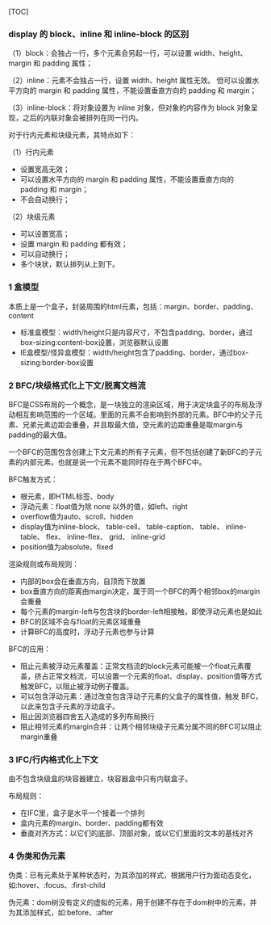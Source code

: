 [TOC]



### display 的 block、inline 和 inline-block 的区别

（1）block：会独占一行，多个元素会另起一行，可以设置 width、height、margin 和 padding 属性； 

（2）inline：元素不会独占一行，设置 width、height 属性无效。 但可以设置水平方向的 margin 和 padding 属性，不能设置垂直方向的 padding 和 margin； 

（3）inline-block：将对象设置为 inline 对象，但对象的内容作为 block 对象呈现，之后的内联对象会被排列在同一行内。 

对于行内元素和块级元素，其特点如下： 

（1）行内元素

- 设置宽高无效； 
- 可以设置水平方向的 margin 和 padding 属性，不能设置垂直方向的 padding 和 margin； 
- 不会自动换行； 

（2）块级元素 

- 可以设置宽高； 
- 设置 margin 和 padding 都有效； 
- 可以自动换行； 
- 多个块状，默认排列从上到下。



### 1 盒模型

本质上是一个盒子，封装周围的html元素，包括：margin、border、padding、content

- 标准盒模型：width/height只是内容尺寸，不包含padding、border，通过box-sizing:content-box设置，浏览器默认设置
- IE盒模型/怪异盒模型：width/height包含了padding、border，通过box-sizing:border-box设置



### 2 BFC/块级格式化上下文/脱离文档流

BFC是CSS布局的一个概念，是一块独立的渲染区域，用于决定块盒子的布局及浮动相互影响范围的一个区域。里面的元素不会影响到外部的元素。BFC中的父子元素、兄弟元素边距会重叠，并且取最大值，空元素的边距重叠是取margin与padding的最大值。

一个BFC的范围包含创建上下文元素的所有子元素，但不包括创建了新BFC的子元素的内部元素。也就是说一个元素不能同时存在于两个BFC中。

BFC触发方式：

- 根元素，即HTML标签、body
- 浮动元素：float值为除 none 以外的值，如left、right
- overflow值为auto、scroll、hidden
- display值为inline-block、 table-cell、 table-caption、 table、 inline-table、 flex、 inline-flex、 grid、 inline-grid
- position值为absolute、fixed

渲染规则或布局规则：

- 内部的box会在垂直方向，自顶而下放置
- box垂直方向的距离由margin决定，属于同一个BFC的两个相邻box的margin会重叠
- 每个元素的margin-left与包含块的border-left相接触，即使浮动元素也是如此
- BFC的区域不会与float的元素区域重叠
- 计算BFC的高度时，浮动子元素也参与计算

BFC的应用：

- 阻止元素被浮动元素覆盖：正常文档流的block元素可能被一个float元素覆盖，挤占正常文档流，可以设置一个元素的float、display、position值等方式触发BFC，以阻止被浮动例子覆盖。
- 可以包含浮动元素：通过改变包含浮动子元素的父盒子的属性值，触发 BFC，以此来包含子元素的浮动盒子。
- 阻止因浏览器四舍五入造成的多列布局换行
- 阻止相邻元素的margin合并：让两个相邻块级子元素分属不同的BFC可以阻止margin重叠



### 3 IFC/行内格式化上下文

由不包含块级盒的块容器建立，块容器盒中只有内联盒子。

布局规则：

- 在IFC里，盒子是水平一个接着一个排列
- 盒内元素的margin、border、padding都有效
- 垂直对齐方式：以它们的底部、顶部对象，或以它们里面的文本的基线对齐



### 4 伪类和伪元素

伪类：已有元素处于某种状态时，为其添加的样式，根据用户行为面动态变化，如:hover、:focus、:first-child

伪元素：dom树没有定义的虚拟的元素，用于创建不存在于dom树中的元素，并为其添加样式，如:before、:after